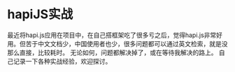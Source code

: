 # hapiJS实战

最近将hapi.js应用在项目中，在自己搭框架吃了很多亏之后，觉得hapi.js非常好用。但苦于中文文档少，中国使用者也少，很多问题都可以通过英文检索，就是没那么直接，比较耗时。
无论如何，问题都解决掉了，或在等待我解决的路上。
自己记录一下各种实战经验，欢迎探讨。
